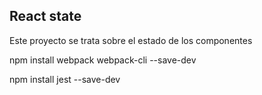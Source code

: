 ## React state
Este proyecto se trata sobre el estado de los componentes

npm install webpack webpack-cli --save-dev

npm install jest --save-dev

